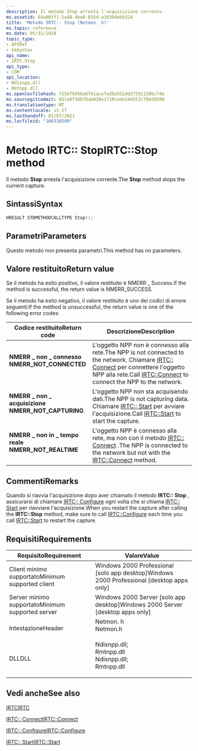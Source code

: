 ```yaml
---
description: Il metodo Stop arresta l'acquisizione corrente.
ms.assetid: 64a80ff1-5a48-4be8-835d-a3d304ebb324
title: 'Metodo IRTC:: Stop (Netmon. h)'
ms.topic: reference
ms.date: 05/31/2018
topic_type:
- APIRef
- kbSyntax
api_name:
- IRTC.Stop
api_type:
- COM
api_location:
- Ndisnpp.dll
- Rmtnpp.dll
ms.openlocfilehash: f25bf9d56a6f41acefad9a552dd2f591158bc74e
ms.sourcegitcommit: 831e8f3db78ab820e1710cede244553c70e50500
ms.translationtype: MT
ms.contentlocale: it-IT
ms.lasthandoff: 01/07/2021
ms.locfileid: "106310500"
---
```

# <a name="irtcstop-method"></a><span data-ttu-id="aca0f-103">Metodo IRTC:: Stop</span><span class="sxs-lookup"><span data-stu-id="aca0f-103">IRTC::Stop method</span></span>

<span data-ttu-id="aca0f-104">Il metodo **Stop** arresta l'acquisizione corrente.</span><span class="sxs-lookup"><span data-stu-id="aca0f-104">The **Stop** method stops the current capture.</span></span>

## <a name="syntax"></a><span data-ttu-id="aca0f-105">Sintassi</span><span class="sxs-lookup"><span data-stu-id="aca0f-105">Syntax</span></span>


```C++
HRESULT STDMETHODCALLTYPE Stop();
```



## <a name="parameters"></a><span data-ttu-id="aca0f-106">Parametri</span><span class="sxs-lookup"><span data-stu-id="aca0f-106">Parameters</span></span>

<span data-ttu-id="aca0f-107">Questo metodo non presenta parametri.</span><span class="sxs-lookup"><span data-stu-id="aca0f-107">This method has no parameters.</span></span>

## <a name="return-value"></a><span data-ttu-id="aca0f-108">Valore restituito</span><span class="sxs-lookup"><span data-stu-id="aca0f-108">Return value</span></span>

<span data-ttu-id="aca0f-109">Se il metodo ha esito positivo, il valore restituito è NMERR \_ Success.</span><span class="sxs-lookup"><span data-stu-id="aca0f-109">If the method is successful, the return value is NMERR\_SUCCESS.</span></span>

<span data-ttu-id="aca0f-110">Se il metodo ha esito negativo, il valore restituito è uno dei codici di errore seguenti:</span><span class="sxs-lookup"><span data-stu-id="aca0f-110">If the method is unsuccessful, the return value is one of the following error codes:</span></span>



| <span data-ttu-id="aca0f-111">Codice restituito</span><span class="sxs-lookup"><span data-stu-id="aca0f-111">Return code</span></span>                                                                                          | <span data-ttu-id="aca0f-112">Descrizione</span><span class="sxs-lookup"><span data-stu-id="aca0f-112">Description</span></span>                                                                                                                   |
|------------------------------------------------------------------------------------------------------|-------------------------------------------------------------------------------------------------------------------------------|
| <dl> <span data-ttu-id="aca0f-113"><dt>**NMERR \_ non \_ connesso**</dt></span><span class="sxs-lookup"><span data-stu-id="aca0f-113"><dt>**NMERR\_NOT\_CONNECTED**</dt></span></span> </dl> | <span data-ttu-id="aca0f-114">L'oggetto NPP non è connesso alla rete.</span><span class="sxs-lookup"><span data-stu-id="aca0f-114">The NPP is not connected to the network.</span></span> <span data-ttu-id="aca0f-115">Chiamare [IRTC:: Connect](irtc-connect.md) per connettere l'oggetto NPP alla rete.</span><span class="sxs-lookup"><span data-stu-id="aca0f-115">Call [IRTC::Connect](irtc-connect.md) to connect the NPP to the network.</span></span><br/> |
| <dl> <span data-ttu-id="aca0f-116"><dt>**NMERR \_ non \_ acquisizione**</dt></span><span class="sxs-lookup"><span data-stu-id="aca0f-116"><dt>**NMERR\_NOT\_CAPTURING**</dt></span></span> </dl> | <span data-ttu-id="aca0f-117">L'oggetto NPP non sta acquisendo dati.</span><span class="sxs-lookup"><span data-stu-id="aca0f-117">The NPP is not capturing data.</span></span> <span data-ttu-id="aca0f-118">Chiamare [IRTC:: Start](irtc-start.md) per avviare l'acquisizione.</span><span class="sxs-lookup"><span data-stu-id="aca0f-118">Call [IRTC::Start](irtc-start.md) to start the capture.</span></span><br/>                            |
| <dl> <span data-ttu-id="aca0f-119"><dt>**NMERR \_ non in \_ tempo reale**</dt></span><span class="sxs-lookup"><span data-stu-id="aca0f-119"><dt>**NMERR\_NOT\_REALTIME**</dt></span></span> </dl>  | <span data-ttu-id="aca0f-120">L'oggetto NPP è connesso alla rete, ma non con il metodo [IRTC:: Connect](irtc-connect.md) .</span><span class="sxs-lookup"><span data-stu-id="aca0f-120">The NPP is connected to the network but not with the [IRTC::Connect](irtc-connect.md) method.</span></span><br/>                     |



 

## <a name="remarks"></a><span data-ttu-id="aca0f-121">Commenti</span><span class="sxs-lookup"><span data-stu-id="aca0f-121">Remarks</span></span>

<span data-ttu-id="aca0f-122">Quando si riavvia l'acquisizione dopo aver chiamato il metodo **IRTC:: Stop** , assicurarsi di chiamare [IRTC:: Configure](irtc-configure.md) ogni volta che si chiama [IRTC:: Start](irtc-start.md) per riavviare l'acquisizione.</span><span class="sxs-lookup"><span data-stu-id="aca0f-122">When you restart the capture after calling the **IRTC::Stop** method, make sure to call [IRTC::Configure](irtc-configure.md) each time you call [IRTC::Start](irtc-start.md) to restart the capture.</span></span>

## <a name="requirements"></a><span data-ttu-id="aca0f-123">Requisiti</span><span class="sxs-lookup"><span data-stu-id="aca0f-123">Requirements</span></span>



| <span data-ttu-id="aca0f-124">Requisito</span><span class="sxs-lookup"><span data-stu-id="aca0f-124">Requirement</span></span> | <span data-ttu-id="aca0f-125">Valore</span><span class="sxs-lookup"><span data-stu-id="aca0f-125">Value</span></span> |
|-------------------------------------|----------------------------------------------------------------------------------------------------------------------------------------------------------|
| <span data-ttu-id="aca0f-126">Client minimo supportato</span><span class="sxs-lookup"><span data-stu-id="aca0f-126">Minimum supported client</span></span><br/> | <span data-ttu-id="aca0f-127">Windows 2000 Professional \[solo app desktop\]</span><span class="sxs-lookup"><span data-stu-id="aca0f-127">Windows 2000 Professional \[desktop apps only\]</span></span><br/>                                                                                               |
| <span data-ttu-id="aca0f-128">Server minimo supportato</span><span class="sxs-lookup"><span data-stu-id="aca0f-128">Minimum supported server</span></span><br/> | <span data-ttu-id="aca0f-129">Windows 2000 Server \[solo app desktop\]</span><span class="sxs-lookup"><span data-stu-id="aca0f-129">Windows 2000 Server \[desktop apps only\]</span></span><br/>                                                                                                     |
| <span data-ttu-id="aca0f-130">Intestazione</span><span class="sxs-lookup"><span data-stu-id="aca0f-130">Header</span></span><br/>                   | <dl> <span data-ttu-id="aca0f-131"><dt>Netmon. h</dt></span><span class="sxs-lookup"><span data-stu-id="aca0f-131"><dt>Netmon.h</dt></span></span> </dl>                                                                      |
| <span data-ttu-id="aca0f-132">DLL</span><span class="sxs-lookup"><span data-stu-id="aca0f-132">DLL</span></span><br/>                      | <dl> <span data-ttu-id="aca0f-133"><dt>Ndisnpp.dll; </dt> <dt>Rmtnpp.dll</dt></span><span class="sxs-lookup"><span data-stu-id="aca0f-133"><dt>Ndisnpp.dll; </dt> <dt>Rmtnpp.dll</dt></span></span> </dl> |



## <a name="see-also"></a><span data-ttu-id="aca0f-134">Vedi anche</span><span class="sxs-lookup"><span data-stu-id="aca0f-134">See also</span></span>

<dl> <dt>

[<span data-ttu-id="aca0f-135">IRTC</span><span class="sxs-lookup"><span data-stu-id="aca0f-135">IRTC</span></span>](irtc.md)
</dt> <dt>

[<span data-ttu-id="aca0f-136">IRTC:: Connect</span><span class="sxs-lookup"><span data-stu-id="aca0f-136">IRTC::Connect</span></span>](irtc-connect.md)
</dt> <dt>

[<span data-ttu-id="aca0f-137">IRTC:: Configure</span><span class="sxs-lookup"><span data-stu-id="aca0f-137">IRTC::Configure</span></span>](irtc-configure.md)
</dt> <dt>

[<span data-ttu-id="aca0f-138">IRTC:: Start</span><span class="sxs-lookup"><span data-stu-id="aca0f-138">IRTC::Start</span></span>](irtc-start.md)
</dt> </dl>

 

 




